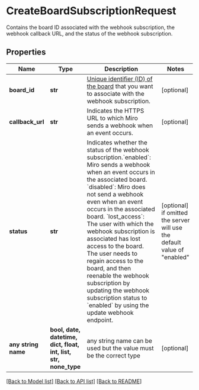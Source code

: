 # CreateBoardSubscriptionRequest

Contains the board ID associated with the webhook subscription, the webhook callback URL, and the status of the webhook subscription.

## Properties
Name | Type | Description | Notes
------------ | ------------- | ------------- | -------------
**board_id** | **str** | [Unique identifier (ID) of the board](https://developers.miro.com/reference/board-model) that you want to associate with the webhook subscription. | [optional] 
**callback_url** | **str** | Indicates the HTTPS URL to which Miro sends a webhook when an event occurs. | [optional] 
**status** | **str** | Indicates whether the status of the webhook subscription.&#x60;enabled&#x60;: Miro sends a webhook when an event occurs in the associated board. &#x60;disabled&#x60;: Miro does not send a webhook even when an event occurs in the associated board. &#x60;lost_access&#x60;: The user with which the webhook subscription is associated has lost access to the board. The user needs to regain access to the board, and then reenable the webhook subscription by updating the webhook subscription status to &#x60;enabled&#x60; by using the update webhook endpoint. | [optional]  if omitted the server will use the default value of "enabled"
**any string name** | **bool, date, datetime, dict, float, int, list, str, none_type** | any string name can be used but the value must be the correct type | [optional]

[[Back to Model list]](../README.md#documentation-for-models) [[Back to API list]](../README.md#documentation-for-api-endpoints) [[Back to README]](../README.md)


